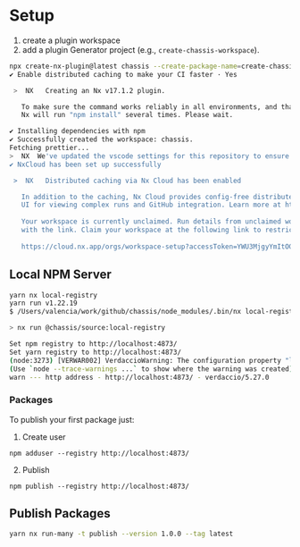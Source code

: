 # Setup

1. create a plugin workspace
2. add a plugin Generator project (e.g., `create-chassis-workspace`).

```bash
npx create-nx-plugin@latest chassis --create-package-name=create-chassis-workspace
✔ Enable distributed caching to make your CI faster · Yes

 >  NX   Creating an Nx v17.1.2 plugin.

   To make sure the command works reliably in all environments, and that the preset is applied correctly,
   Nx will run "npm install" several times. Please wait.

✔ Installing dependencies with npm
✔ Successfully created the workspace: chassis.
Fetching prettier...
>  NX  We've updated the vscode settings for this repository to ensure that plugin lint checks show up inside your IDE. This created .vscode/settings.json. To read more about this file, check vscode's documentation. It is frequently not committed, so other developers may need to add similar settings if they'd like to see the lint checks in the IDE rather than only during linting.
✔ NxCloud has been set up successfully

 >  NX   Distributed caching via Nx Cloud has been enabled

   In addition to the caching, Nx Cloud provides config-free distributed execution,
   UI for viewing complex runs and GitHub integration. Learn more at https://nx.app
   
   Your workspace is currently unclaimed. Run details from unclaimed workspaces can be viewed on cloud.nx.app by anyone
   with the link. Claim your workspace at the following link to restrict access.
   
   https://cloud.nx.app/orgs/workspace-setup?accessToken=YWU3MjgyYmItOGFhMC00YTBjLTkyMmYtZmE3NmU2ODlmYzg4fHJlYWQtd3JpdGU=
   ```

   ## Local NPM Server

   ```bash
   yarn nx local-registry
yarn run v1.22.19
$ /Users/valencia/work/github/chassis/node_modules/.bin/nx local-registry

> nx run @chassis/source:local-registry

Set npm registry to http://localhost:4873/
Set yarn registry to http://localhost:4873/
(node:3273) [VERWAR002] VerdaccioWarning: The configuration property "logs" has been deprecated, please rename to "log" for future compatibility
(Use `node --trace-warnings ...` to show where the warning was created)
 warn --- http address - http://localhost:4873/ - verdaccio/5.27.0
 ```

 ### Packages

To publish your first package just:

1. Create user

`npm adduser --registry http://localhost:4873/`

2. Publish

`npm publish --registry http://localhost:4873/`

## Publish Packages

```bash
yarn nx run-many -t publish --version 1.0.0 --tag latest
```